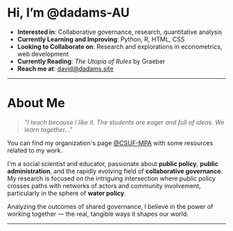 # Hi, I’m **@dadams-AU**

- **Interested in**: Collaborative governance, research, quantitative analysis
- **Currently Learning and Improving**: Python, R, HTML, CSS
- **Looking to Collaborate on**: Research and explorations in econometrics, web development 
- **Currently Reading**: _The Utopia of Rules_ by Graeber
- **Reach me at**: david@dadams.site

---

# **About Me**
> _"I teach because I like it. The students are eager and full of ideas. We learn together..."_

You can find my organization's page [@CSUF-MPA](https://github.com/CSUF-MPA) with some resources related to my work.

I'm a social scientist and educator, passionate about **public policy**, **public administration**, and the rapidly evolving field of **collaborative governance**. My research is focused on the intriguing intersection where public policy crosses paths with networks of actors and community involvement, particularly in the sphere of **water policy**. 

Analyzing the outcomes of shared governance, I believe in the power of working together — the real, tangible ways it shapes our world.

---
